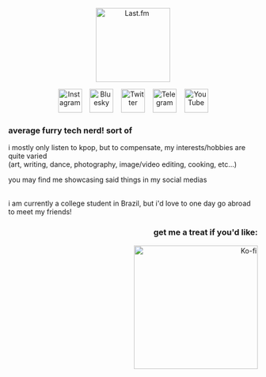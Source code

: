 <p align="center">
	<a href="https://www.last.fm/user/feliquisds"><img alt="Last.fm" src="https://lastfm-recently-played.vercel.app/api?user=feliquisds&count=1&show_user=header&footer_style=compact_stats&bg_color=161b22&width=325" height="150"></a>
	<!-- https://github.com/JeffreyCA/lastfm-recently-played-readme -->
</p>
<div align="center">
	<a href="https://instagram.com/feliquisds"><img alt="Instagram" src="https://github.com/feliquisds/feliquisds/assets/93457386/e6513f78-e407-41bd-821f-1036afe50429" width="48"></a>&nbsp;&nbsp;&nbsp;
	<a href="https://bsky.app/profile/feliquisds.bsky.social"><img alt="Bluesky" src="https://github.com/feliquisds/feliquisds/assets/93457386/2d016764-d1b8-4ae0-86f6-37c5640f47e8" width="48"></a>&nbsp;&nbsp;&nbsp;
	<a href="https://twitter.com/feliquisds"><img alt="Twitter" src="https://github.com/feliquisds/feliquisds/assets/93457386/1c64cbd1-ce29-43dd-8071-cfd28682162e" width="48"></a>&nbsp;&nbsp;&nbsp;
	<a href="https://t.me/feliquisds"><img alt="Telegram" src="https://github.com/feliquisds/feliquisds/assets/93457386/5ec701a3-d3ed-4cf9-83ee-28ac75dcb76b" width="48"></a>&nbsp;&nbsp;&nbsp;
	<a href="https://youtube.com/@feliquisds"><img alt="YouTube" src="https://github.com/feliquisds/feliquisds/assets/93457386/df2802ba-9a7d-484f-8460-c33148a22c84" width="48"></a>
</div>



### average furry tech nerd! sort of

i mostly only listen to kpop, but to compensate, my interests/hobbies are quite varied
<br>
(art, writing, dance, photography, image/video editing, cooking, etc...)

you may find me showcasing said things in my social medias

<br>
i am currently a college student in Brazil, but i'd love to one day go abroad to meet my friends!



<br>
<h3 align="right">
	get me a treat if you'd like:
</h3>
<div align="right">
	<a href="https://ko-fi.com/T6T5P733P"><img alt="Ko-fi" src="https://ko-fi.com/img/githubbutton_sm.svg" width="250"></a>
</div>
